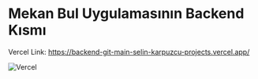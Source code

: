 # Mekan Bul Uygulamasının Backend Kısmı

Vercel Link: https://backend-git-main-selin-karpuzcu-projects.vercel.app/

![Vercel](https://github.com/user-attachments/assets/d5b33608-ed05-4215-add9-b80bec6ed35a)
